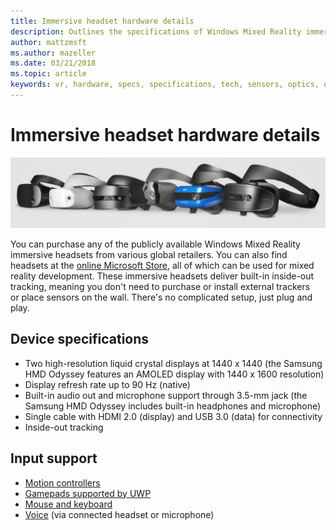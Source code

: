 ```yaml
---
title: Immersive headset hardware details
description: Outlines the specifications of Windows Mixed Reality immersive headsets, delivering VR with inside-out tracking (no external setup required).
author: mattzmsft
ms.author: mazeller
ms.date: 03/21/2018
ms.topic: article
keywords: vr, hardware, specs, specifications, tech, sensors, optics, display, mixed reality headset, virtual reality headset, what is virtual reality, immersive headsets
---
```



# Immersive headset hardware details

![Variety of Windows Mixed Reality headsets](images/MR-headsets.png)

You can purchase any of the publicly available Windows Mixed Reality immersive headsets from various global retailers. You can also find headsets at the [online Microsoft Store](https://www.microsoft.com/store/collections/VRandMixedrealityheadsets), all of which can be used for mixed reality development. These immersive headsets deliver built-in inside-out tracking, meaning you don't need to purchase or install external trackers or place sensors on the wall. There's no complicated setup, just plug and play.

## Device specifications

* Two high-resolution liquid crystal displays at 1440 x 1440 (the Samsung HMD Odyssey features an AMOLED display with 1440 x 1600 resolution)
* Display refresh rate up to 90 Hz (native)
* Built-in audio out and microphone support through 3.5-mm jack (the Samsung HMD Odyssey includes built-in headphones and microphone)
* Single cable with HDMI 2.0 (display) and USB 3.0 (data) for connectivity
* Inside-out tracking

## Input support

* [Motion controllers](../design/motion-controllers.md)
* [Gamepads supported by UWP](hardware-accessories.md)
* [Mouse and keyboard](hardware-accessories.md)
* [Voice](../design/voice-input.md) (via connected headset or microphone)

